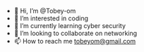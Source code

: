 - 👋 Hi, I’m @Tobey-om
- 👀 I’m interested in coding
- 🌱 I’m currently learning cyber security
- 💞️ I’m looking to collaborate on networking
- 📫 How to reach me tobeyom@gmail.com

<!---
Tobey-om/Tobey-om is a ✨ special ✨ repository because its `README.md` (this file) appears on your GitHub profile.
You can click the Preview link to take a look at your changes.
--->
